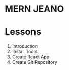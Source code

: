 # MERN JEANO

# Lessons
1. Introduction
2. Install Tools
3. Create React App
4. Create Git Repository